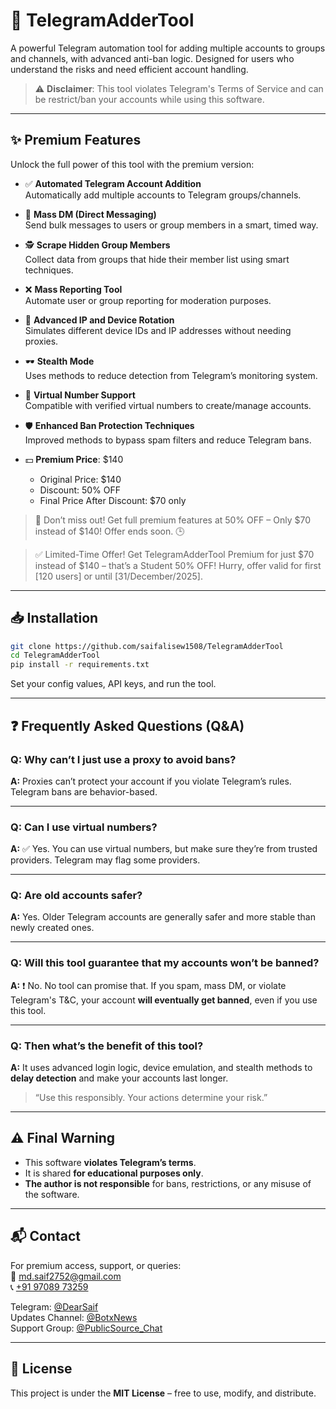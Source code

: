 
# 🚀 TelegramAdderTool

A powerful Telegram automation tool for adding multiple accounts to groups and channels, with advanced anti-ban logic. Designed for users who understand the risks and need efficient account handling.

> ⚠️ **Disclaimer**: This tool violates Telegram's Terms of Service and can be restrict/ban your accounts while using this software.

---

## ✨ Premium Features

Unlock the full power of this tool with the premium version:

- ✅ **Automated Telegram Account Addition**  
  Automatically add multiple accounts to Telegram groups/channels.

- 📩 **Mass DM (Direct Messaging)**  
  Send bulk messages to users or group members in a smart, timed way.

- 🕵️ **Scrape Hidden Group Members**  
  Collect data from groups that hide their member list using smart techniques.

- ❌ **Mass Reporting Tool**  
  Automate user or group reporting for moderation purposes.

- 🔄 **Advanced IP and Device Rotation**  
  Simulates different device IDs and IP addresses without needing proxies.

- 🕶️ **Stealth Mode**  
  Uses methods to reduce detection from Telegram’s monitoring system.

- 📱 **Virtual Number Support**  
  Compatible with verified virtual numbers to create/manage accounts.

- 🛡️ **Enhanced Ban Protection Techniques**  
  Improved methods to bypass spam filters and reduce Telegram bans.

- 💵 **Premium Price**: $140
  - Original Price: $140
  - Discount: 50% OFF
  - Final Price After Discount: $70 only

> 🎉 Don’t miss out! Get full premium features at 50% OFF – Only $70 instead of $140! Offer ends soon. 🕒


> ✅ Limited-Time Offer!
Get TelegramAdderTool Premium for just $70 instead of $140 – that’s a Student 50% OFF!
Hurry, offer valid for first [120 users] or until [31/December/2025].
---

## 📥 Installation

```bash
git clone https://github.com/saifalisew1508/TelegramAdderTool
cd TelegramAdderTool
pip install -r requirements.txt
```

Set your config values, API keys, and run the tool.

---

## ❓ Frequently Asked Questions (Q&A)

### Q: Why can’t I just use a proxy to avoid bans?
**A:** Proxies can’t protect your account if you violate Telegram’s rules. Telegram bans are behavior-based.

---

### Q: Can I use virtual numbers?
**A:** ✅ Yes. You can use virtual numbers, but make sure they’re from trusted providers. Telegram may flag some providers.

---

### Q: Are old accounts safer?
**A:** Yes. Older Telegram accounts are generally safer and more stable than newly created ones.

---

### Q: Will this tool guarantee that my accounts won’t be banned?
**A:** ❗ No. No tool can promise that. If you spam, mass DM, or violate Telegram's T&C, your account **will eventually get banned**, even if you use this tool.

---

### Q: Then what’s the benefit of this tool?
**A:** It uses advanced login logic, device emulation, and stealth methods to **delay detection** and make your accounts last longer.

> “Use this responsibly. Your actions determine your risk.”

---

## ⚠️ Final Warning

- This software **violates Telegram’s terms**.
- It is shared **for educational purposes only**.
- **The author is not responsible** for bans, restrictions, or any misuse of the software.

---

## 📬 Contact

For premium access, support, or queries:  
📧 [md.saif2752@gmail.com](mailto:md.saif2752@gmail.com)  
📞 [+91 97089 73259](tel:+919708973259)

Telegram: [@DearSaif](https://t.me/DearSaif)  
Updates Channel: [@BotxNews](https://t.me/BotxNews)  
Support Group: [@PublicSource_Chat](https://t.me/PublicSource_Chat)

---

## 📌 License

This project is under the **MIT License** – free to use, modify, and distribute.
